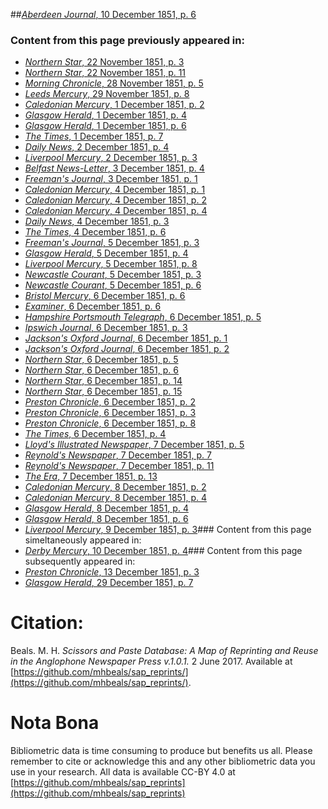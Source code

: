 ##[*Aberdeen Journal*, 10 December 1851, p. 6](https://mhbeals.github.io/sap_html/Aberdeen-Journal/Aberdeen-Journal-10-December-1851-p-6)

### Content from this page previously appeared in:
+ [*Northern Star*, 22 November 1851, p. 3](https://mhbeals.github.io/sap_html/Northern-Star/Northern-Star-22-November-1851-p-3)
+ [*Northern Star*, 22 November 1851, p. 11](https://mhbeals.github.io/sap_html/Northern-Star/Northern-Star-22-November-1851-p-11)
+ [*Morning Chronicle*, 28 November 1851, p. 5](https://mhbeals.github.io/sap_html/Morning-Chronicle/Morning-Chronicle-28-November-1851-p-5)
+ [*Leeds Mercury*, 29 November 1851, p. 8](https://mhbeals.github.io/sap_html/Leeds-Mercury/Leeds-Mercury-29-November-1851-p-8)
+ [*Caledonian Mercury*, 1 December 1851, p. 2](https://mhbeals.github.io/sap_html/Caledonian-Mercury/Caledonian-Mercury-1-December-1851-p-2)
+ [*Glasgow Herald*, 1 December 1851, p. 4](https://mhbeals.github.io/sap_html/Glasgow-Herald/Glasgow-Herald-1-December-1851-p-4)
+ [*Glasgow Herald*, 1 December 1851, p. 6](https://mhbeals.github.io/sap_html/Glasgow-Herald/Glasgow-Herald-1-December-1851-p-6)
+ [*The Times*, 1 December 1851, p. 7](https://mhbeals.github.io/sap_html/The-Times/The-Times-1-December-1851-p-7)
+ [*Daily News*, 2 December 1851, p. 4](https://mhbeals.github.io/sap_html/Daily-News/Daily-News-2-December-1851-p-4)
+ [*Liverpool Mercury*, 2 December 1851, p. 3](https://mhbeals.github.io/sap_html/Liverpool-Mercury/Liverpool-Mercury-2-December-1851-p-3)
+ [*Belfast News-Letter*, 3 December 1851, p. 4](https://mhbeals.github.io/sap_html/Belfast-News-Letter/Belfast-News-Letter-3-December-1851-p-4)
+ [*Freeman's Journal*, 3 December 1851, p. 1](https://mhbeals.github.io/sap_html/Freeman's-Journal/Freeman's-Journal-3-December-1851-p-1)
+ [*Caledonian Mercury*, 4 December 1851, p. 1](https://mhbeals.github.io/sap_html/Caledonian-Mercury/Caledonian-Mercury-4-December-1851-p-1)
+ [*Caledonian Mercury*, 4 December 1851, p. 2](https://mhbeals.github.io/sap_html/Caledonian-Mercury/Caledonian-Mercury-4-December-1851-p-2)
+ [*Caledonian Mercury*, 4 December 1851, p. 4](https://mhbeals.github.io/sap_html/Caledonian-Mercury/Caledonian-Mercury-4-December-1851-p-4)
+ [*Daily News*, 4 December 1851, p. 3](https://mhbeals.github.io/sap_html/Daily-News/Daily-News-4-December-1851-p-3)
+ [*The Times*, 4 December 1851, p. 6](https://mhbeals.github.io/sap_html/The-Times/The-Times-4-December-1851-p-6)
+ [*Freeman's Journal*, 5 December 1851, p. 3](https://mhbeals.github.io/sap_html/Freeman's-Journal/Freeman's-Journal-5-December-1851-p-3)
+ [*Glasgow Herald*, 5 December 1851, p. 4](https://mhbeals.github.io/sap_html/Glasgow-Herald/Glasgow-Herald-5-December-1851-p-4)
+ [*Liverpool Mercury*, 5 December 1851, p. 8](https://mhbeals.github.io/sap_html/Liverpool-Mercury/Liverpool-Mercury-5-December-1851-p-8)
+ [*Newcastle Courant*, 5 December 1851, p. 3](https://mhbeals.github.io/sap_html/Newcastle-Courant/Newcastle-Courant-5-December-1851-p-3)
+ [*Newcastle Courant*, 5 December 1851, p. 6](https://mhbeals.github.io/sap_html/Newcastle-Courant/Newcastle-Courant-5-December-1851-p-6)
+ [*Bristol Mercury*, 6 December 1851, p. 6](https://mhbeals.github.io/sap_html/Bristol-Mercury/Bristol-Mercury-6-December-1851-p-6)
+ [*Examiner*, 6 December 1851, p. 6](https://mhbeals.github.io/sap_html/Examiner/Examiner-6-December-1851-p-6)
+ [*Hampshire Portsmouth Telegraph*, 6 December 1851, p. 5](https://mhbeals.github.io/sap_html/Hampshire-Portsmouth-Telegraph/Hampshire-Portsmouth-Telegraph-6-December-1851-p-5)
+ [*Ipswich Journal*, 6 December 1851, p. 3](https://mhbeals.github.io/sap_html/Ipswich-Journal/Ipswich-Journal-6-December-1851-p-3)
+ [*Jackson's Oxford Journal*, 6 December 1851, p. 1](https://mhbeals.github.io/sap_html/Jackson's-Oxford-Journal/Jackson's-Oxford-Journal-6-December-1851-p-1)
+ [*Jackson's Oxford Journal*, 6 December 1851, p. 2](https://mhbeals.github.io/sap_html/Jackson's-Oxford-Journal/Jackson's-Oxford-Journal-6-December-1851-p-2)
+ [*Northern Star*, 6 December 1851, p. 5](https://mhbeals.github.io/sap_html/Northern-Star/Northern-Star-6-December-1851-p-5)
+ [*Northern Star*, 6 December 1851, p. 6](https://mhbeals.github.io/sap_html/Northern-Star/Northern-Star-6-December-1851-p-6)
+ [*Northern Star*, 6 December 1851, p. 14](https://mhbeals.github.io/sap_html/Northern-Star/Northern-Star-6-December-1851-p-14)
+ [*Northern Star*, 6 December 1851, p. 15](https://mhbeals.github.io/sap_html/Northern-Star/Northern-Star-6-December-1851-p-15)
+ [*Preston Chronicle*, 6 December 1851, p. 2](https://mhbeals.github.io/sap_html/Preston-Chronicle/Preston-Chronicle-6-December-1851-p-2)
+ [*Preston Chronicle*, 6 December 1851, p. 3](https://mhbeals.github.io/sap_html/Preston-Chronicle/Preston-Chronicle-6-December-1851-p-3)
+ [*Preston Chronicle*, 6 December 1851, p. 8](https://mhbeals.github.io/sap_html/Preston-Chronicle/Preston-Chronicle-6-December-1851-p-8)
+ [*The Times*, 6 December 1851, p. 4](https://mhbeals.github.io/sap_html/The-Times/The-Times-6-December-1851-p-4)
+ [*Lloyd's Illustrated Newspaper*, 7 December 1851, p. 5](https://mhbeals.github.io/sap_html/Lloyd's-Illustrated-Newspaper/Lloyd's-Illustrated-Newspaper-7-December-1851-p-5)
+ [*Reynold's Newspaper*, 7 December 1851, p. 7](https://mhbeals.github.io/sap_html/Reynold's-Newspaper/Reynold's-Newspaper-7-December-1851-p-7)
+ [*Reynold's Newspaper*, 7 December 1851, p. 11](https://mhbeals.github.io/sap_html/Reynold's-Newspaper/Reynold's-Newspaper-7-December-1851-p-11)
+ [*The Era*, 7 December 1851, p. 13](https://mhbeals.github.io/sap_html/The-Era/The-Era-7-December-1851-p-13)
+ [*Caledonian Mercury*, 8 December 1851, p. 2](https://mhbeals.github.io/sap_html/Caledonian-Mercury/Caledonian-Mercury-8-December-1851-p-2)
+ [*Caledonian Mercury*, 8 December 1851, p. 4](https://mhbeals.github.io/sap_html/Caledonian-Mercury/Caledonian-Mercury-8-December-1851-p-4)
+ [*Glasgow Herald*, 8 December 1851, p. 4](https://mhbeals.github.io/sap_html/Glasgow-Herald/Glasgow-Herald-8-December-1851-p-4)
+ [*Glasgow Herald*, 8 December 1851, p. 6](https://mhbeals.github.io/sap_html/Glasgow-Herald/Glasgow-Herald-8-December-1851-p-6)
+ [*Liverpool Mercury*, 9 December 1851, p. 3](https://mhbeals.github.io/sap_html/Liverpool-Mercury/Liverpool-Mercury-9-December-1851-p-3)### Content from this page simeltaneously appeared in:
+ [*Derby Mercury*, 10 December 1851, p. 4](https://mhbeals.github.io/sap_html/Derby-Mercury/Derby-Mercury-10-December-1851-p-4)### Content from this page subsequently appeared in:
+ [*Preston Chronicle*, 13 December 1851, p. 3](https://mhbeals.github.io/sap_html/Preston-Chronicle/Preston-Chronicle-13-December-1851-p-3)
+ [*Glasgow Herald*, 29 December 1851, p. 7](https://mhbeals.github.io/sap_html/Glasgow-Herald/Glasgow-Herald-29-December-1851-p-7)
                    
# Citation: 

Beals. M. H. *Scissors and Paste Database: A Map of Reprinting and Reuse in the Anglophone Newspaper Press v.1.0.1.* 2 June 2017. Available at [https://github.com/mhbeals/sap_reprints/](https://github.com/mhbeals/sap_reprints/). 
                    
# Nota Bona

Bibliometric data is time consuming to produce but benefits us all. Please remember to cite or acknowledge this and any other bibliometric data you use in your research. All data is available CC-BY 4.0 at [https://github.com/mhbeals/sap_reprints](https://github.com/mhbeals/sap_reprints)